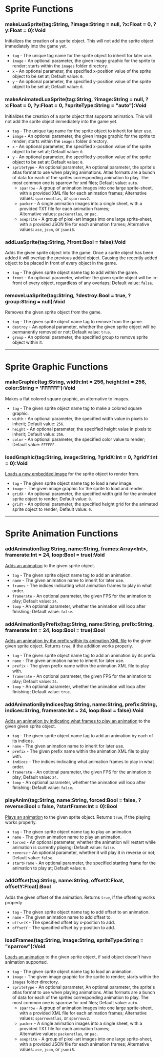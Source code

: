 <!-- 

TODO: Will be added in 17.1.0

# Configuration
## Setting Up
## Creating Sprites
### Adding Animations

***

# FlxAnimate

*** 
-->

# Sprite Functions
### makeLuaSprite(tag:String, ?image:String = null, ?x:Float = 0, ?y:Float = 0):Void
Initializes the creation of a sprite object. This will not add the sprite object immediately into the game yet.

- `tag` - The unique tag name for the sprite object to inherit for later use.
- `image` - An optional parameter, the given image graphic for the sprite to render; starts within the `images` folder directory.
- `x` - An optional parameter, the specified x-position value of the sprite object to be set at; Default value: `0`.
- `y` - An optional parameter, the specified y-position value of the sprite object to be set at; Default value: `0`.

### makeAnimatedLuaSprite(tag:String, ?image:String = null, ?x:Float = 0, ?y:Float = 0, ?spriteType:String = "auto"):Void
Initializes the creation of a sprite object that supports animation. This will not add the sprite object immediately into the game yet.

- `tag` - The unique tag name for the sprite object to inherit for later use.
- `image` - An optional parameter, the given image graphic for the sprite to render; starts within the `images` folder directory.
- `x` - An optional parameter, the specified x-position value of the sprite object to be set at; Default value: `0`.
- `y` - An optional parameter, the specified y-position value of the sprite object to be set at; Default value: `0`.
- `spriteType` - An optional parameter, An optional parameter, the sprite's atlas format to use when playing animations. Atlas formats are a bunch of data for each of the sprites corresponding animation to play. The most common one is sparrow for xml files; Default value: `auto`.
     - `sparrow` - A group of animation images into one large sprite-sheet, with a provided XML file for each animation frames; Alternative values: `sparrowatlas`, or `sparrowv2`.
     - `packer` - A single animation images into a single sheet, with a provided TXT file for each animation frames; <br>Alternative values: `packeratlas`, or `pac`.
     - `aseprite` - A group of pixel-art images into one large sprite-sheet, with a provided JSON file for each animation frames; Alternative values: `ase`, `json`, or `jsoni8`.

### addLuaSprite(tag:String, ?front:Bool = false):Void
Adds the given sprite object into the game. Once a sprite object has been added it will overlap the previous added object. Causing the recently added object to be placed in front of every object in the game.

- `tag` - The given sprite object name tag to add within the game.
- `front` - An optional parameter, whether the given sprite object will be in-front of every object, regardless of any overlaps; Default value: `false`.

### removeLuaSprite(tag:String, ?destroy:Bool = true, ?group:String = null):Void
Removes the given sprite object from the game.

- `tag` - The given sprite object name tag to remove from the game.
- `destroy` - An optional parameter, whether the given sprite object will be permanently removed or not; Default value: `true`.
- `group` - An optional parameter, the specified group to remove sprite object within it.

***

# Sprite Graphic Functions
### makeGraphic(tag:String, width:Int = 256, height:Int = 256, color:String = 'FFFFFF'):Void
Makes a flat colored square graphic, an alternative to images.

- `tag` - The given sprite object name tag to make a colored square graphic.
- `width` - An optional parameter, the specified width value in pixels to inherit; Default value: `256`.
- `height` - An optional parameter, the specified height value in pixels to inherit; Default value: `256`.
- `color` - An optional parameter, the specified color value to render; Default value: `FFFFFF`.

### loadGraphic(tag:String, image:String, ?gridX:Int = 0, ?gridY:Int = 0):Void
<ins>Loads a new embedded image</ins> for the sprite object to render from.

- `tag` - The given sprite object name tag to load a new image.
- `image` - The given image graphic for the sprite to load and render.
- `gridX` - An optional parameter, the specified width grid for the animated sprite object to render; Default value: `0`.
- `gridY` - An optional parameter, the specified height grid for the animated sprite object to render; Default value: `0`.

***

# Sprite Animation Functions
### addAnimation(tag:String, name:String, frames:Array\<Int\>, framerate:Int = 24, loop:Bool = true):Void
<ins>Adds an animation</ins> to the given sprite object.

- `tag` - The given sprite object name tag to add an animation.
- `name` - The given animation name to inherit for later use.
- `frames` - The indices indicating what animation frames to play in what order.
- `framerate` - An optional parameter, the given FPS for the animation to play; Default value: `24`.
- `loop` - An optional parameter, whether the animation will loop after finishing; Default value: `false`.

### addAnimationByPrefix(tag:String, name:String, prefix:String, framerate:Int = 24, loop:Bool = true):Bool
<ins>Adds an animation by the prefix within its animation XML file</ins> to the given given sprite object. Returns `true`, if the addition works properly.

- `tag` - The given sprite object name tag to add an animation by its prefix.
- `name` - The given animation name to inherit for later use.
- `prefix` - The given prefix name within the animation XML file to play with.
- `framerate` - An optional parameter, the given FPS for the animation to play; Default value: `24`.
- `loop` - An optional parameter, whether the animation will loop after finishing; Default value: `true`.

### addAnimationByIndices(tag:String, name:String, prefix:String, indices:String, framerate:Int = 24, loop:Bool = false):Void
<ins>Adds an animation by indicating what frames to play an animation</ins> to the given given sprite object.

- `tag` - The given sprite object name tag to add an animation by each of its indices.
- `name` - The given animation name to inherit for later use.
- `prefix` - The given prefix name within the animation XML file to play with.
- `indices` - The indices indicating what animation frames to play in what order.
- `framerate` - An optional parameter, the given FPS for the animation to play; Default value: `24`.
- `loop` - An optional parameter, whether the animation will loop after finishing; Default value: `false`.

### playAnim(tag:String, name:String, forced:Bool = false, ?reverse:Bool = false, ?startFrame:Int = 0):Bool
<ins>Plays an animation</ins> to the given sprite object. Returns `true`, if the playing works properly.

- `tag` - The given sprite object name tag to play an animation.
- `name` - The given animation name to play an animation.
- `forced` - An optional parameter, whether the animation will restart while animation is currently playing; Default value: `false`.
- `reverse` - An optional parameter, whether it will play it in reverse or not; Default value: `false`.
- `startFrame` - An optional parameter, the specified starting frame for the animation to play at; Default value: `0`.

### addOffset(tag:String, name:String, offsetX:Float, offsetY:Float):Bool
Adds the given offset of the animation. Returns `true`, if the offseting works properly

- `tag` - The given sprite object name tag to add offset to an animation.
- `name` - The given animation name to add offset to.
- `offsetX` - The specified offset by x-position to add.
- `offsetY` - The specified offset by y-position to add.

### loadFrames(tag:String, image:String, spriteType:String = "sparrow"):Void
<ins>Loads an animation</ins> to the given sprite object, if said object doesn't have animation supported.

- `tag` - The given sprite object name tag to load an animation.
- `image` - The given image graphic for the sprite to render; starts within the `images` folder directory.
- `spriteType` - An optional parameter, An optional parameter, the sprite's atlas format to use when playing animations. Atlas formats are a bunch of data for each of the sprites corresponding animation to play. The most common one is sparrow for xml files; Default value: `auto`.
     - `sparrow` - A group of animation images into one large sprite-sheet, with a provided XML file for each animation frames; Alternative values: `sparrowatlas`, or `sparrowv2`.
     - `packer` - A single animation images into a single sheet, with a provided TXT file for each animation frames; <br>Alternative values: `packeratlas`, or `pac`.
     - `aseprite` - A group of pixel-art images into one large sprite-sheet, with a provided JSON file for each animation frames; Alternative values: `ase`, `json`, or `jsoni8`.